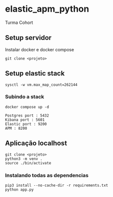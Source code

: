 # elastic_apm_python
Turma Cohort

## Setup servidor 
Instalar docker e docker compose

```
git clone <projeto>
```
## Setup elastic stack

```
sysctl -w vm.max_map_count=262144
```

### Subindo a stack 

```
docker compose up -d
```
```
Postgres port : 5432
Kibana port : 5601
Elastic port : 9200
APM : 8200
```
## Aplicação localhost

```
git clone <projeto>
python3 -m venv .
source ./bin/activate
```
### Instalando todas as dependencias 

```
pip3 install --no-cache-dir -r requirements.txt
python app.py
```